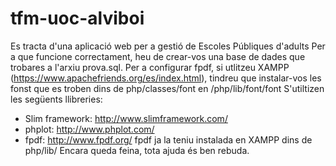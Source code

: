 # tfm-uoc-alviboi

Es tracta d'una aplicació web per a gestió de Escoles Públiques d'adults
Per a que funcione correctament, heu de crear-vos una base de dades que trobares a l'arxiu prova.sql.
Per a configurar fpdf, si utlitzeu XAMPP (https://www.apachefriends.org/es/index.html), tindreu que instalar-vos les fonst que es troben dins de php/classes/font en /php/lib/font/font
S'utiltizen les següents llibreries:
- Slim framework: http://www.slimframework.com/
- phplot: http://www.phplot.com/
- fpdf: http://www.fpdf.org/
fpdf ja la teniu instalada en XAMPP dins de php/lib/
Encara queda feina, tota ajuda és ben rebuda.

